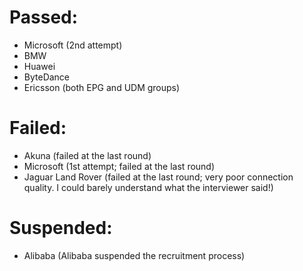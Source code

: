 # Passed:

* Microsoft (2nd attempt)
* BMW
* Huawei
* ByteDance
* Ericsson (both EPG and UDM groups)

# Failed:

* Akuna (failed at the last round)
* Microsoft (1st attempt; failed at the last round)
* Jaguar Land Rover (failed at the last round; very poor connection quality. I could barely understand what the interviewer said!)

# Suspended:

* Alibaba (Alibaba suspended the recruitment process)
